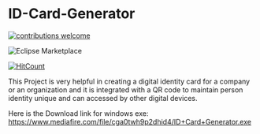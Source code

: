 # ID-Card-Generator

[![contributions welcome](https://img.shields.io/badge/contributions-welcome-brightgreen.svg?style=flat)](https://github.com/Sandeeppushp/ID-Card-Generator)

![Eclipse Marketplace](https://github.com/Sandeeppushp/ID-Card-Generator)

[![HitCount](http://hits.dwyl.io/sandeeppushp/ID-Card-Generator.svg)](http://hits.dwyl.io/sandeeppushp/ID-Card-Generator)

This Project is very helpful in creating a digital identity card for a company or an organization and it is integrated with a QR code to maintain person identity unique and can accessed by other digital devices.

Here is the Download link for windows exe:  https://www.mediafire.com/file/cga0twh9p2dhid4/ID+Card+Generator.exe
